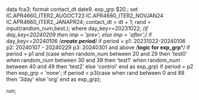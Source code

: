 

data fca3;
format contact_dt date9. exp_grp $20.;
set 
IC.APR4660_ITER2_AUGOCT23
IC.APR4660_ITER2_NOVJAN24
IC.APR4660_ITER2_JANAPR24;
contact_dt = dt + 1;
rand = input(random_num,best.);
where day_key>=20231022;
/*if day_key<20240209 then imp = 'prev'; else imp = 'after';*/
if day_key<=20240106 
/***create period***/
if period = p1: 20231022-20240106
p2: 20240107 - 20240229
p3: 20240301 and above
/**logic for exp_grp***/
if period = p1 and  (case when random_num between 20 and 29 then 'test0'
when random_num between 30 and 39 then 'test1'
when random_num between 40 and 49 then 'test2'
else 'control' end as exp_grp)
if period = p2 then exp_grp = 'none';
if period = p3(case when rand between 0 and 89 then '3day'
else 'org' end as exp_grp);

run;
